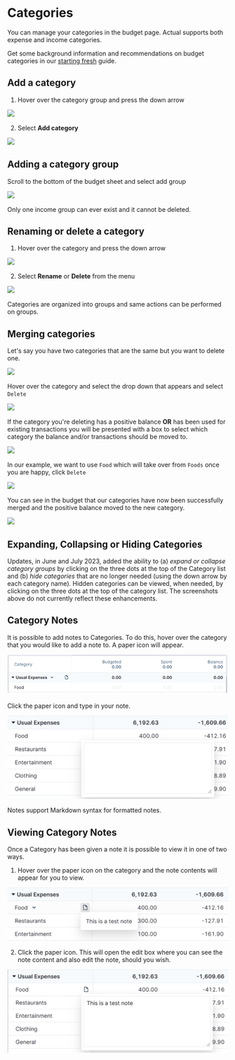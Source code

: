 # Categories

You can manage your categories in the budget page. Actual supports both expense and income categories.

Get some background information and recommendations on budget categories in our 
[starting fresh](/docs/getting-started/starting-fresh#2-setting-up-your-budget-categories) guide.

## Add a category

1. Hover over the category group and press the down arrow

![](/img/categories/CategoryGroupRename.png)

2. Select **Add category**

![](/img/categories/CategoryGroupAddCategory.png)

## Adding a category group

Scroll to the bottom of the budget sheet and select add group

![](/img/categories/AddCategoryGroup.png)

Only one income group can ever exist and it cannot be deleted.

## Renaming or delete a category

1. Hover over the category and press the down arrow

![](/img/categories/RenameCategoryDropDown.png)

2. Select **Rename** or **Delete** from the menu

![](/img/categories/RenameCategoryOptions.png)

Categories are organized into groups and same actions can be performed on groups.

## Merging categories

Let's say you have two categories that are the same but you want to delete one.

![](/img/categories/DuplicatedCategories.png)

Hover over the category and select the drop down that appears and select `Delete`

![](/img/categories/RenameCategoryOptions.png)

If the category you're deleting has a positive balance **OR** has been used for existing transactions you will be presented with a box to select which category the balance and/or transactions should be moved to.

![](/img/categories/CategoryDeleteConfirmation.png)

In our example, we want to use `Food` which will take over from `Foods` once you are happy, click `Delete`

![](/img/categories/CategoryDeleteConfirmationNewCat.png)

You can see in the budget that our categories have now been successfully merged and the positive balance moved to the new category.

![](/img/categories/CategoriesMerged.png)

## Expanding, Collapsing or Hiding Categories
Updates, in June and July 2023, added the ability to (a) *expand or collapse category groups* by clicking on the three dots at the top of the Category list and (b) *hide categories* that are no longer needed (using the down arrow by each category name). Hidden categories can be viewed, when needed, by clicking on the three dots at the top of the category list. The screenshots above do not currently reflect these enhancements.

## Category Notes

It is possible to add notes to Categories. To do this, hover over the category that you would like to add a note to. A paper icon will appear.

![](/static/img/categories/CategoryGroupRename.png)

Click the paper icon and type in your note.

![](/static/img/categories/CategoryAddNote.png)

Notes support Markdown syntax for formatted notes.

## Viewing Category Notes

Once a Category has been given a note it is possible to view it in one of two ways.

1. Hover over the paper icon on the category and the note contents will appear for you to view.

![](/static/img/categories/CategoryViewNoteHover.png)

2. Click the paper icon. This will open the edit box where you can see the note content and also edit the note, should you wish.

![](/static/img/categories/CategoryEditNote.png)
